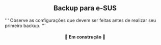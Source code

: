 <h2 align="center">Backup para e-SUS</h2>

'''
Observe as configurações que devem ser feitas antes de realizar seu primeiro backup.
'''
<h4 align="center">
🚧 Em construção 🚧
  </h4>

